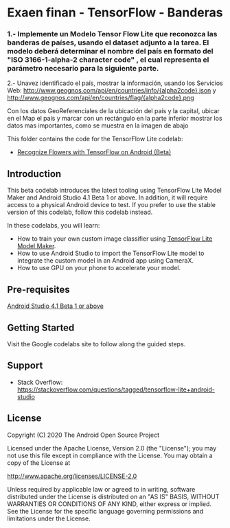 # Exaen finan - TensorFlow - Banderas
### 1.- Implemente un Modelo Tensor Flow Lite que reconozca las banderas de países, usando el dataset adjunto a la tarea. El modelo deberá determinar el nombre del país en formato del "ISO 3166-1-alpha-2 character code" , el cual representa el parámetro necesario para la siguiente parte.

2.- Unavez identificado el país, mostrar la información, usando los Servicios Web: http://www.geognos.com/api/en/countries/info/{alpha2code}.json y http://www.geognos.com/api/en/countries/flag/{alpha2code}.png

Con los datos GeoReferenciales de la  ubicación del país y la capital, ubicar en el Map el país y marcar con un rectángulo en la parte inferior mostrar los datos mas importantes, como se muestra en la imagen de abajo

This folder contains the code for the TensorFlow Lite codelab:

* [Recognize Flowers with TensorFlow on Android (Beta)](https://goo.gle/3dbCSbt)

## Introduction

This beta codelab introduces the latest tooling using TensorFlow Lite Model Maker and Android Studio 4.1 Beta 1 or above. In addition, it will require access to a physical Android device to test. If you prefer to use the stable version of this codelab, follow this codelab instead.

In these codelabs, you will learn:

*   How to train your own custom image classifier using [TensorFlow Lite Model Maker](https://www.tensorflow.org/lite/tutorials/model_maker_image_classification).
*   How to use Android Studio to import the TensorFlow Lite model to integrate the custom model in an Android app using CameraX.
*   How to use GPU on your phone to accelerate your model.


## Pre-requisites

[Android Studio 4.1 Beta 1 or above](http://developers.android.com/studio/preview)

## Getting Started

Visit the Google codelabs site to follow along the guided steps.

## Support

- Stack Overflow: https://stackoverflow.com/questions/tagged/tensorflow-lite+android-studio

## License

 Copyright (C) 2020 The Android Open Source Project
 
 Licensed under the Apache License, Version 2.0 (the "License");
 you may not use this file except in compliance with the License.
 You may obtain a copy of the License at

http://www.apache.org/licenses/LICENSE-2.0
 
 Unless required by applicable law or agreed to in writing, software
 distributed under the License is distributed on an "AS IS" BASIS,
 WITHOUT WARRANTIES OR CONDITIONS OF ANY KIND, either express or implied.
 See the License for the specific language governing permissions and
 limitations under the License.
